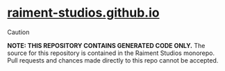 
# [raiment-studios.github.io](https://raiment-studios.github.io)

> [!CAUTION]
> **NOTE: THIS REPOSITORY CONTAINS GENERATED CODE ONLY.**  The source
> for this repository is contained in the Raiment Studios monorepo.
> Pull requests and chances made directly to this repo cannot be accepted.